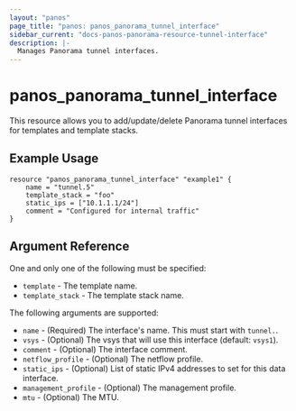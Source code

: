```yaml
---
layout: "panos"
page_title: "panos: panos_panorama_tunnel_interface"
sidebar_current: "docs-panos-panorama-resource-tunnel-interface"
description: |-
  Manages Panorama tunnel interfaces.
---
```


# panos_panorama_tunnel_interface

This resource allows you to add/update/delete Panorama tunnel interfaces
for templates and template stacks.

## Example Usage

```hcl
resource "panos_panorama_tunnel_interface" "example1" {
    name = "tunnel.5"
    template_stack = "foo"
    static_ips = ["10.1.1.1/24"]
    comment = "Configured for internal traffic"
}
```

## Argument Reference

One and only one of the following must be specified:

* `template` - The template name.
* `template_stack` - The template stack name.

The following arguments are supported:

* `name` - (Required) The interface's name.  This must start with `tunnel.`.
* `vsys` - (Optional) The vsys that will use this interface (default: `vsys1`).
* `comment` - (Optional) The interface comment.
* `netflow_profile` - (Optional) The netflow profile.
* `static_ips` - (Optional) List of static IPv4 addresses to set for this data
  interface.
* `management_profile` - (Optional) The management profile.
* `mtu` - (Optional) The MTU.
